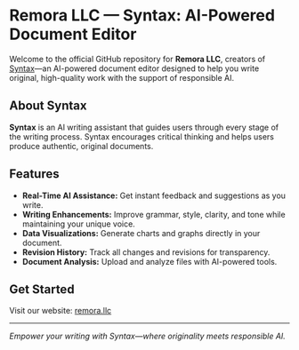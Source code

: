# Remora LLC — Syntax: AI-Powered Document Editor

Welcome to the official GitHub repository for **Remora LLC**, creators of [Syntax](https://remora.llc/syntax)—an AI-powered document editor designed to help you write original, high-quality work with the support of responsible AI.

## About Syntax

**Syntax** is an AI writing assistant that guides users through every stage of the writing process. Syntax encourages critical thinking and helps users produce authentic, original documents.

## Features

- **Real-Time AI Assistance:** Get instant feedback and suggestions as you write.
- **Writing Enhancements:** Improve grammar, style, clarity, and tone while maintaining your unique voice.
- **Data Visualizations:** Generate charts and graphs directly in your document.
- **Revision History:** Track all changes and revisions for transparency.
- **Document Analysis:** Upload and analyze files with AI-powered tools.

## Get Started

Visit our website: [remora.llc](https://remora.llc)

---

*Empower your writing with Syntax—where originality meets responsible AI.*
